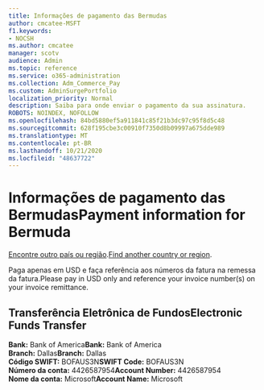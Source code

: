 ```yaml
---
title: Informações de pagamento das Bermudas
author: cmcatee-MSFT
f1.keywords:
- NOCSH
ms.author: cmcatee
manager: scotv
audience: Admin
ms.topic: reference
ms.service: o365-administration
ms.collection: Adm_Commerce_Pay
ms.custom: AdminSurgePortfolio
localization_priority: Normal
description: Saiba para onde enviar o pagamento da sua assinatura.
ROBOTS: NOINDEX, NOFOLLOW
ms.openlocfilehash: 84bd5880ef5a911841c85f21b3dc97c95f8d5c48
ms.sourcegitcommit: 628f195cbe3c00910f7350d8b09997a675dde989
ms.translationtype: MT
ms.contentlocale: pt-BR
ms.lasthandoff: 10/21/2020
ms.locfileid: "48637722"
---
```

# <a name="payment-information-for-bermuda"></a><span data-ttu-id="a1f88-103">Informações de pagamento das Bermudas</span><span class="sxs-lookup"><span data-stu-id="a1f88-103">Payment information for Bermuda</span></span>

<span data-ttu-id="a1f88-104">[Encontre outro país ou região](../billing-and-payments/pay-for-your-subscription.md).</span><span class="sxs-lookup"><span data-stu-id="a1f88-104">[Find another country or region](../billing-and-payments/pay-for-your-subscription.md).</span></span>

<span data-ttu-id="a1f88-105">Paga apenas em USD e faça referência aos números da fatura na remessa da fatura.</span><span class="sxs-lookup"><span data-stu-id="a1f88-105">Please pay in USD only and reference your invoice number(s) on your invoice remittance.</span></span>

## <a name="electronic-funds-transfer"></a><span data-ttu-id="a1f88-106">Transferência Eletrônica de Fundos</span><span class="sxs-lookup"><span data-stu-id="a1f88-106">Electronic Funds Transfer</span></span>

<span data-ttu-id="a1f88-107">**Bank:** Bank of America</span><span class="sxs-lookup"><span data-stu-id="a1f88-107">**Bank:** Bank of America</span></span>  
<span data-ttu-id="a1f88-108">**Branch:** Dallas</span><span class="sxs-lookup"><span data-stu-id="a1f88-108">**Branch:** Dallas</span></span>  
<span data-ttu-id="a1f88-109">**Código SWIFT:** BOFAUS3N</span><span class="sxs-lookup"><span data-stu-id="a1f88-109">**SWIFT Code:** BOFAUS3N</span></span>  
<span data-ttu-id="a1f88-110">**Número da conta:** 4426587954</span><span class="sxs-lookup"><span data-stu-id="a1f88-110">**Account Number:** 4426587954</span></span>  
<span data-ttu-id="a1f88-111">**Nome da conta:** Microsoft</span><span class="sxs-lookup"><span data-stu-id="a1f88-111">**Account Name:** Microsoft</span></span>  